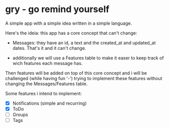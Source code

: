 # gry - go remind yourself

A simple app with a simple idea written in a simple language.

Here's the ideia: this app has a core concept that can't change:
- Messages: they have an id, a text and the created_at and updated_at dates. That's it and it can't change.
+ additionally we will use a Features table to make it easer to keep track of wich features each message has.

Then features will be added on top of this core concept and i will be challenged (while having fun '-') trying to implement these features without changing the Messages/Features table.

Some features i intend to implement:
- [x] Notifications (simple and recurring)
- [x] ToDo
- [ ] Groups
- [ ] Tags

